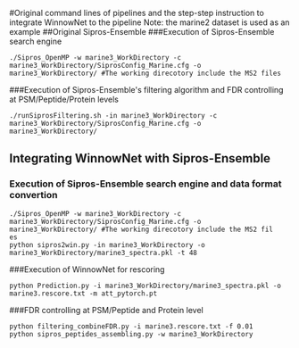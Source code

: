#Original command lines of pipelines and the step-step instruction to integrate WinnowNet to the pipeline
Note: the marine2 dataset is used as an example
##Original Sipros-Ensemble 
###Execution of Sipros-Ensemble search engine
```
./Sipros_OpenMP -w marine3_WorkDirectory -c marine3_WorkDirectory/SiprosConfig_Marine.cfg -o marine3_WorkDirectory/ #The working direcotory include the MS2 files
```
###Execution of Sipros-Ensemble's filtering algorithm and FDR controlling at PSM/Peptide/Protein levels
```
./runSiprosFiltering.sh -in marine3_WorkDirectory -c marine3_WorkDirectory/SiprosConfig_Marine.cfg -o marine3_WorkDirectory/ 
```

## Integrating WinnowNet with Sipros-Ensemble
### Execution of Sipros-Ensemble search engine and data format convertion
``` 
./Sipros_OpenMP -w marine3_WorkDirectory -c marine3_WorkDirectory/SiprosConfig_Marine.cfg -o marine3_WorkDirectory/ #The working direcotory include the MS2 fil
es
python sipros2win.py -in marine3_WorkDirectory -o marine3_WorkDirectory/marine3_spectra.pkl -t 48
```
###Execution of WinnowNet for rescoring
```
python Prediction.py -i marine3_WorkDirectory/marine3_spectra.pkl -o marine3.rescore.txt -m att_pytorch.pt
```
###FDR controlling at PSM/Peptide and Protein level
```
python filtering_combineFDR.py -i marine3.rescore.txt -f 0.01
python sipros_peptides_assembling.py -w marine3_WorkDirectory
```

